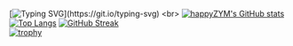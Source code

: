 [![Typing SVG](https://readme-typing-svg.herokuapp.com?font=Fira+Code&pause=1000&random=false&width=435&lines=Hello%2C+World!)](https://git.io/typing-svg)
<br>
[![happyZYM's GitHub stats](https://github-readme-stats.vercel.app/api?username=happyZYM)](https://github.com/anuraghazra/github-readme-stats)
<br>
[![Top Langs](https://github-readme-stats.vercel.app/api/top-langs/?username=happyZYM)](https://github.com/anuraghazra/github-readme-stats)
[![GitHub Streak](http://github-readme-streak-stats.herokuapp.com?user=happyZYM&theme=highcontrast)](https://git.io/streak-stats)
<br>
[![trophy](https://github-profile-trophy.vercel.app/?username=happyZYM)](https://github.com/ryo-ma/github-profile-trophy)
